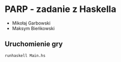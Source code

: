 # PARP - zadanie z Haskella
* Mikołaj Garbowski
* Maksym Bieńkowski

## Uruchomienie gry
```shell
runhaskell Main.hs
```